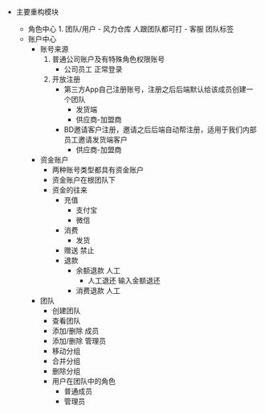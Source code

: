 -   主要重构模块

    - 角色中心
            1. 团队/用户
                - 风力仓库 人跟团队都可打
                - 客服  团队标签
    -   账户中心
        - 账号来源
            1. 普通公司账户及有特殊角色权限账号
                - 公司员工 正常登录
            2. 开放注册
                - 第三方App自己注册账号，注册之后后端默认给该成员创建一个团队
                    - 发货端
                    - 供应商-加盟商
                - BD邀请客户注册，邀请之后后端自动帮注册，适用于我们内部员工邀请发货端客户
                    - 供应商-加盟商
        - 资金账户
            - 两种账号类型都具有资金账户
            - 资金账户在根团队下
            - 资金的往来 
                - 充值
                    - 支付宝
                    - 微信
                - 消费
                    - 发货
                - 赠送 禁止
                - 退款
                    - 余额退款 人工
                        - 人工退还 输入金额退还
                    - 消费退款 人工
        - 团队
            - 创建团队
            - 查看团队
            - 添加/删除 成员
            - 添加/删除 管理员
            - 移动分组
            - 合并分组
            - 删除分组
            - 用户在团队中的角色
                - 普通成员
                - 管理员